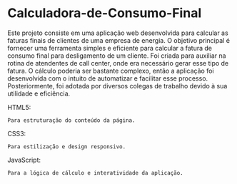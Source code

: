 # Calculadora-de-Consumo-Final

Este projeto consiste em uma aplicação web desenvolvida para calcular as faturas finais de clientes de uma empresa de energia. O objetivo principal é fornecer uma ferramenta simples e eficiente para calcular a fatura de consumo final para desligamento de um cliente. Foi criada para auxiliar na rotina de atendentes de call center, onde era necessário gerar esse tipo de fatura. O cálculo poderia ser bastante complexo, então a aplicação foi desenvolvida com o intuito de automatizar e facilitar esse processo. Posteriormente, foi adotada por diversos colegas de trabalho devido à sua utilidade e eficiência.


HTML5:

    Para estruturação do conteúdo da página.

CSS3:

    Para estilização e design responsivo.

JavaScript:

    Para a lógica de cálculo e interatividade da aplicação.

